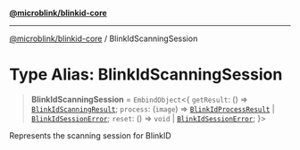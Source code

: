 [**@microblink/blinkid-core**](../README.md)

***

[@microblink/blinkid-core](../README.md) / BlinkIdScanningSession

# Type Alias: BlinkIdScanningSession

> **BlinkIdScanningSession** = `EmbindObject`\<\{ `getResult`: () => [`BlinkIdScanningResult`](BlinkIdScanningResult.md); `process`: (`image`) => [`BlinkIdProcessResult`](BlinkIdProcessResult.md) \| [`BlinkIdSessionError`](BlinkIdSessionError.md); `reset`: () => `void` \| [`BlinkIdSessionError`](BlinkIdSessionError.md); \}\>

Represents the scanning session for BlinkID
